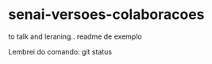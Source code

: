 # senai-versoes-colaboracoes
to talk and leraning..
readme de exemplo

Lembrei do comando: git status
